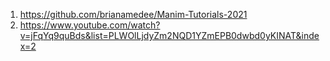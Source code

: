 
1. https://github.com/brianamedee/Manim-Tutorials-2021
2. https://www.youtube.com/watch?v=jFqYq9quBds&list=PLWOlLjdyZm2NQD1YZmEPB0dwbd0yKINAT&index=2